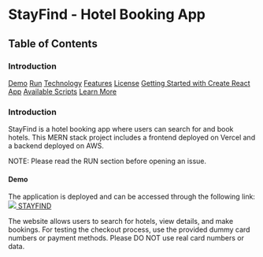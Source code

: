 # StayFind - Hotel Booking App
<h2>Table of Contents</h2>
<h3>Introduction</h3>
<a href="">Demo</a>
<a href="">Run</a>
<a href="">Technology</a>
<a href="">Features</a>
<a href="">License</a>
<a href="">Getting Started with Create React App</a>
<a href="">Available Scripts</a>
<a href="">Learn More</a>


<h3>Introduction</h3>
StayFind is a hotel booking app where users can search for and book hotels. This MERN stack project includes a frontend deployed on Vercel and a backend deployed on AWS.

NOTE: Please read the RUN section before opening an issue.

<h4>Demo</h4>

The application is deployed and can be accessed through the following link:<a href="https://stay-find-clone-frontend.vercel.app/"><img src="C:\Users\nusai\OneDrive\Pictures\Screenshots\work-1.png" /> STAYFIND</a>

The website allows users to search for hotels, view details, and make bookings. For testing the checkout process, use the provided dummy card numbers or payment methods. Please DO NOT use real card numbers or data.


